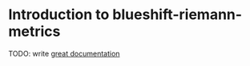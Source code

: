 # Introduction to blueshift-riemann-metrics

TODO: write [great documentation](http://jacobian.org/writing/great-documentation/what-to-write/)
